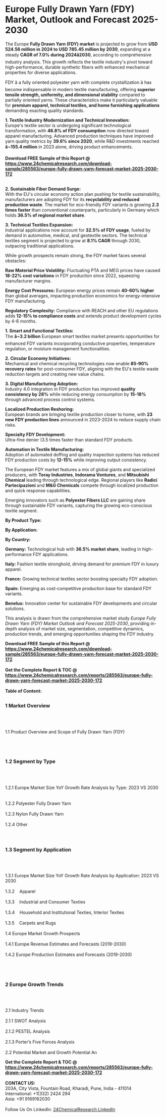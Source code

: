 <h1>Europe Fully Drawn Yarn (FDY) Market, Outlook and Forecast 2025-2030</h1><p>The Europe <strong>Fully Drawn Yarn (FDY) market</strong> is projected to grow from <strong>USD 524.56 million in 2024 to USD 785.45 million by 2030</strong>, expanding at a steady <strong>CAGR of 7.0% during 2024â2030</strong>, according to comprehensive industry analysis. This growth reflects the textile industry's pivot toward high-performance, durable synthetic fibers with enhanced mechanical properties for diverse applications.</p><p>FDY â a fully oriented polyester yarn with complete crystallization â has become indispensable in modern textile manufacturing, offering <strong>superior tensile strength, uniformity, and dimensional stability</strong> compared to partially oriented yarns. These characteristics make it particularly valuable for <strong>premium apparel, technical textiles, and home furnishing applications</strong> demanding exacting quality standards.</p><p><strong>1. Textile Industry Modernization and Technical Innovation:</strong><br>
Europe's textile sector is undergoing significant technological transformation, with <strong>46.8% of FDY consumption</strong> now directed toward apparel manufacturing. Advanced production techniques have improved yarn quality metrics by <strong>39.6% since 2020</strong>, while R&amp;D investments reached <strong>â¬155.4 million</strong> in 2023 alone, driving product enhancements.</p><div><b>Download FREE Sample of this Report @ 
            <a href="https://www.24chemicalresearch.com/download-sample/285563/europe-fully-drawn-yarn-forecast-market-2025-2030-172">
            https://www.24chemicalresearch.com/download-sample/285563/europe-fully-drawn-yarn-forecast-market-2025-2030-172</a></b></div><br><p><strong>2. Sustainable Fiber Demand Surge:</strong><br>
With the EU's circular economy action plan pushing for textile sustainability, manufacturers are adopting FDY for its <strong>recyclability and reduced production waste</strong>. The market for eco-friendly FDY variants is growing <strong>2.3 times faster</strong> than conventional counterparts, particularly in Germany which holds <strong>36.5% of regional market share</strong>.</p><p><strong>3. Technical Textiles Expansion:</strong><br>
Industrial applications now account for <strong>32.5% of FDY usage</strong>, fueled by demand in automotive, medical, and geotextile sectors. The technical textiles segment is projected to grow at <strong>8.1% CAGR</strong> through 2030, outpacing traditional applications.</p><p>While growth prospects remain strong, the FDY market faces several obstacles:</p><p><strong>Raw Material Price Volatility:</strong> Fluctuating PTA and MEG prices have caused <strong>18-22% cost variations</strong> in FDY production since 2022, squeezing manufacturer margins.</p><p><strong>Energy Cost Pressures:</strong> European energy prices remain <strong>40-60% higher</strong> than global averages, impacting production economics for energy-intensive FDY manufacturing.</p><p><strong>Regulatory Complexity:</strong> Compliance with REACH and other EU regulations adds <strong>12-15% to compliance costs</strong> and extends product development cycles by 4-6 months.</p><p><strong>1. Smart and Functional Textiles:</strong><br>
The <strong>â¬3.2 billion</strong> European smart textiles market presents opportunities for enhanced FDY variants incorporating conductive properties, temperature regulation, or moisture management functionalities.</p><p><strong>2. Circular Economy Initiatives:</strong><br>
Mechanical and chemical recycling technologies now enable <strong>85-90% recovery rates</strong> for post-consumer FDY, aligning with the EU's textile waste reduction targets and creating new value chains.</p><p><strong>3. Digital Manufacturing Adoption:</strong><br>
Industry 4.0 integration in FDY production has improved <strong>quality consistency by 28%</strong> while reducing energy consumption by <strong>15-18%</strong> through advanced process control systems.</p><p><strong>Localized Production Reshoring:</strong><br>
  European brands are bringing textile production closer to home, with <strong>23 new FDY production lines</strong> announced in 2023-2024 to reduce supply chain risks.</p><p><strong>Specialty FDY Development:</strong><br>
  Ultra-fine denier (3.5 times faster than standard FDY products.</p><p><strong>Automation in Textile Manufacturing:</strong><br>
  Adoption of automated doffing and quality inspection systems has reduced FDY production costs by <strong>12-15%</strong> while improving output consistency.</p><p>The European FDY market features a mix of global giants and specialized producers, with <strong>Toray Industries</strong>, <strong>Indorama Ventures</strong>, and <strong>Mitsubishi Chemical</strong> leading through technological edge. Regional players like <strong>Radici Partecipazioni</strong> and <strong>M&amp;G Chemicals</strong> compete through localized production and quick response capabilities.</p><p>Emerging innovators such as <strong>Polyester Fibers LLC</strong> are gaining share through sustainable FDY variants, capturing the growing eco-conscious textile segment.</p><p><strong>By Product Type:</strong></p><p><strong>By Application:</strong></p><p><strong>By Country:</strong></p><p><strong>Germany:</strong> Technological hub with <strong>36.5% market share</strong>, leading in high-performance FDY applications.</p><p><strong>Italy:</strong> Fashion textile stronghold, driving demand for premium FDY in luxury apparel.</p><p><strong>France:</strong> Growing technical textiles sector boosting specialty FDY adoption.</p><p><strong>Spain:</strong> Emerging as cost-competitive production base for standard FDY variants.</p><p><strong>Benelux:</strong> Innovation center for sustainable FDY developments and circular solutions.</p><p>This analysis is drawn from the comprehensive market study <em>Europe Fully Drawn Yarn (FDY) Market Outlook and Forecast 2025-2030</em>, providing in-depth analysis of market size, segmentation, competitive dynamics, production trends, and emerging opportunities shaping the FDY industry.</p><div><b>Download FREE Sample of this Report @ 
            <a href="https://www.24chemicalresearch.com/download-sample/285563/europe-fully-drawn-yarn-forecast-market-2025-2030-172">
            https://www.24chemicalresearch.com/download-sample/285563/europe-fully-drawn-yarn-forecast-market-2025-2030-172</a></b></div><br><div><b>Get the Complete Report & TOC @ 
            <a href="https://www.24chemicalresearch.com/reports/285563/europe-fully-drawn-yarn-forecast-market-2025-2030-172">
            https://www.24chemicalresearch.com/reports/285563/europe-fully-drawn-yarn-forecast-market-2025-2030-172</a></b></div><br>
            <b>Table of Content:</b><p><h2><span style="font-size:16px"><strong>1 Market Overview&nbsp;&nbsp; &nbsp;</strong></span></h2><br />
<br />
<p>1.1 Product Overview and Scope of Fully Drawn Yarn (FDY)&nbsp;</p><br />
<br />
<h2><strong><span style="font-size:16px">1.2 Segment by Type&nbsp;&nbsp; &nbsp;</span></strong></h2><br />
<br />
<p>1.2.1 Europe Market Size YoY Growth Rate Analysis by Type: 2023 VS 2030&nbsp;&nbsp; &nbsp;<br /><br />
1.2.2 Polyester Fully Drawn Yarn&nbsp;&nbsp; &nbsp;<br /><br />
1.2.3 Nylon Fully Drawn Yarn<br /><br />
1.2.4 Other<br /><br />
<br />
<h2><span style="font-size:16px"><strong>1.3 Segment by Application&nbsp;&nbsp;</strong></span></h2><br />
<br />
<p>1.3.1 Europe Market Size YoY Growth Rate Analysis by Application: 2023 VS 2030&nbsp;&nbsp; &nbsp;<br /><br />
1.3.2&nbsp;&nbsp; &nbsp;Apparel<br /><br />
1.3.3&nbsp;&nbsp; &nbsp;Industrial and Consumer Texties<br /><br />
1.3.4&nbsp;&nbsp; &nbsp;Household and Institutional Texties, Interior Texties<br /><br />
1.3.5&nbsp;&nbsp; &nbsp;Carpets and Rugs<br /><br />
1.4 Europe Market Growth Prospects&nbsp;&nbsp; &nbsp;<br /><br />
1.4.1 Europe Revenue Estimates and Forecasts (2019-2030)&nbsp;&nbsp; &nbsp;<br /><br />
1.4.2 Europe Production Estimates and Forecasts (2019-2030)&nbsp;&nbsp;</p><br />
<br />
<h2><span style="font-size:16px"><strong>2 Europe Growth Trends&nbsp;&nbsp; &nbsp;</strong></span></h2><br />
<br />
<p>2.1 Industry Trends&nbsp;&nbsp; &nbsp;<br /><br />
2.1.1 SWOT Analysis&nbsp;&nbsp; &nbsp;<br /><br />
2.1.2 PESTEL Analysis&nbsp;&nbsp; &nbsp;<br /><br />
2.1.3 Porter&rsquo;s Five Forces Analysis&nbsp;&nbsp; &nbsp;<br /><br />
2.2 Potential Market and Growth Potential An</p><div><b>Get the Complete Report & TOC @ 
            <a href="https://www.24chemicalresearch.com/reports/285563/europe-fully-drawn-yarn-forecast-market-2025-2030-172">
            https://www.24chemicalresearch.com/reports/285563/europe-fully-drawn-yarn-forecast-market-2025-2030-172</a></b></div><br><b>CONTACT US:</b><br>
            203A, City Vista, Fountain Road, Kharadi, Pune, India - 411014<br>
            International: +1(332) 2424 294<br>
            Asia: +91 9169162030 <br><br>
            Follow Us On LinkedIn: <a href="https://www.linkedin.com/company/24chemicalresearch/">24ChemicalResearch LinkedIn</a>